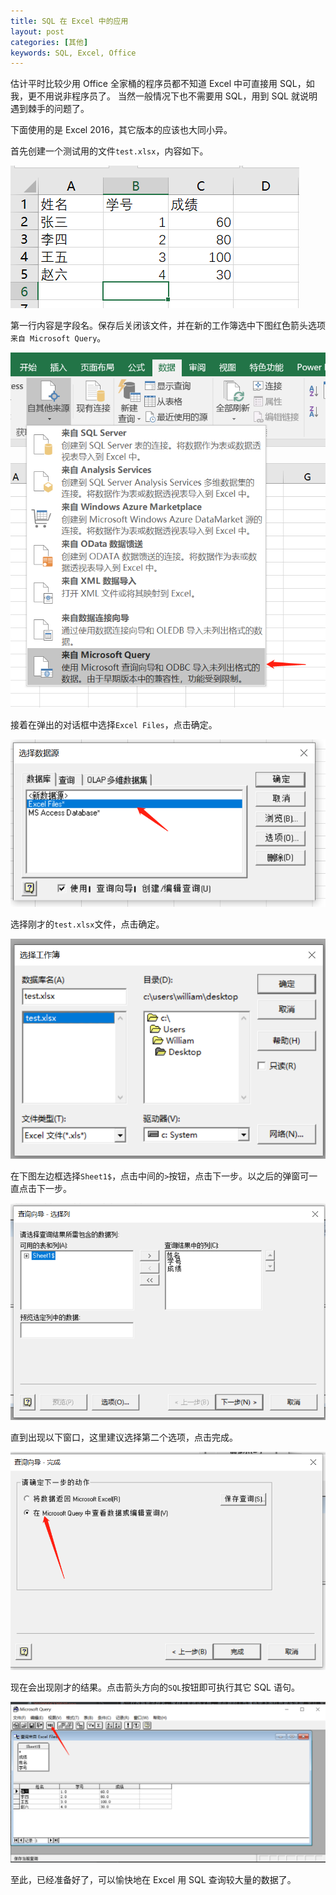 ```yaml
---
title: SQL 在 Excel 中的应用
layout: post
categories: [其他]
keywords: SQL, Excel, Office
---
```


估计平时比较少用 Office 全家桶的程序员都不知道 Excel 中可直接用 SQL，如我，更不用说非程序员了。
当然一般情况下也不需要用 SQL，用到 SQL 就说明遇到棘手的问题了。

下面使用的是 Excel 2016，其它版本的应该也大同小异。

首先创建一个测试用的文件`test.xlsx`，内容如下。

![test](/assets/images/20190506/20190506215000.png)

第一行内容是字段名。保存后关闭该文件，并在新的工作簿选中下图红色箭头选项`来自 Microsoft Query`。

![select](/assets/images/20190506/20190506220930.png)

接着在弹出的对话框中选择`Excel Files`，点击确定。

![confirm](/assets/images/20190506/20190506221321.png)

选择刚才的`test.xlsx`文件，点击确定。

![file](/assets/images/20190506/20190506221655.png)

在下图左边框选择`Sheet1$`，点击中间的`>`按钮，点击下一步。以之后的弹窗可一直点击下一步。

![next](/assets/images/20190506/20190506222126.png)

直到出现以下窗口，这里建议选择第二个选项，点击完成。

![complete](/assets/images/20190506/20190506222326.png)

现在会出现刚才的结果。点击箭头方向的`SQL`按钮即可执行其它 SQL 语句。

![sql](/assets/images/20190506/20190506222458.png)

至此，已经准备好了，可以愉快地在 Excel 用 SQL 查询较大量的数据了。